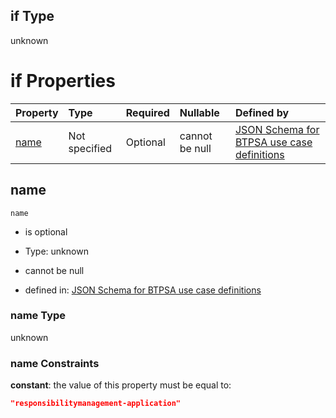 ## if Type

unknown

# if Properties

| Property      | Type          | Required | Nullable       | Defined by                                                                                                                                                                                                        |
| :------------ | :------------ | :------- | :------------- | :---------------------------------------------------------------------------------------------------------------------------------------------------------------------------------------------------------------- |
| [name](#name) | Not specified | Optional | cannot be null | [JSON Schema for BTPSA use case definitions](btpsa-usecase-properties-services-items-allof-2-then-allof-44-if-properties-name.md "undefined#/properties/services/items/allOf/2/then/allOf/44/if/properties/name") |

## name



`name`

*   is optional

*   Type: unknown

*   cannot be null

*   defined in: [JSON Schema for BTPSA use case definitions](btpsa-usecase-properties-services-items-allof-2-then-allof-44-if-properties-name.md "undefined#/properties/services/items/allOf/2/then/allOf/44/if/properties/name")

### name Type

unknown

### name Constraints

**constant**: the value of this property must be equal to:

```json
"responsibilitymanagement-application"
```
